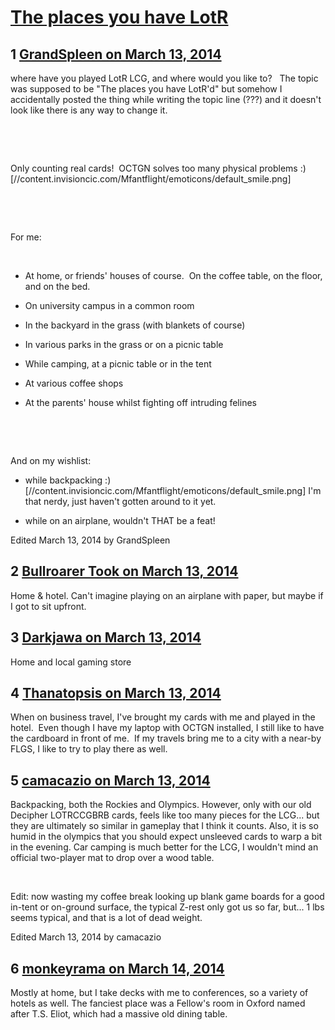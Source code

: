 # [The places you have LotR](https://community.fantasyflightgames.com/topic/101181-the-places-you-have-lotr/)

## 1 [GrandSpleen on March 13, 2014](https://community.fantasyflightgames.com/topic/101181-the-places-you-have-lotr/?do=findComment&comment=1011196)

where have you played LotR LCG, and where would you like to?   The topic was supposed to be "The places you have LotR'd" but somehow I accidentally posted the thing while writing the topic line (???) and it doesn't look like there is any way to change it.

 

 

Only counting real cards!  OCTGN solves too many physical problems :) [//content.invisioncic.com/Mfantflight/emoticons/default_smile.png]

 

 

For me:

 

- At home, or friends' houses of course.  On the coffee table, on the floor, and on the bed.

- On university campus in a common room

- In the backyard in the grass (with blankets of course)

- In various parks in the grass or on a picnic table

- While camping, at a picnic table or in the tent

- At various coffee shops

- At the parents' house whilst fighting off intruding felines

 

 

And on my wishlist:

- while backpacking :) [//content.invisioncic.com/Mfantflight/emoticons/default_smile.png] I'm that nerdy, just haven't gotten around to it yet.

- while on an airplane, wouldn't THAT be a feat!

Edited March 13, 2014 by GrandSpleen

## 2 [Bullroarer Took on March 13, 2014](https://community.fantasyflightgames.com/topic/101181-the-places-you-have-lotr/?do=findComment&comment=1011205)

Home & hotel. Can't imagine playing on an airplane with paper, but maybe if I got to sit upfront.

## 3 [Darkjawa on March 13, 2014](https://community.fantasyflightgames.com/topic/101181-the-places-you-have-lotr/?do=findComment&comment=1011583)

Home and local gaming store

## 4 [Thanatopsis on March 13, 2014](https://community.fantasyflightgames.com/topic/101181-the-places-you-have-lotr/?do=findComment&comment=1011679)

When on business travel, I've brought my cards with me and played in the hotel.  Even though I have my laptop with OCTGN installed, I still like to have the cardboard in front of me.  If my travels bring me to a city with a near-by FLGS, I like to try to play there as well. 

## 5 [camacazio on March 13, 2014](https://community.fantasyflightgames.com/topic/101181-the-places-you-have-lotr/?do=findComment&comment=1011962)

Backpacking, both the Rockies and Olympics. However, only with our old Decipher LOTRCCGBRB cards, feels like too many pieces for the LCG... but they are ultimately so similar in gameplay that I think it counts. Also, it is so humid in the olympics that you should expect unsleeved cards to warp a bit in the evening. Car camping is much better for the LCG, I wouldn't mind an official two-player mat to drop over a wood table.

 

Edit: now wasting my coffee break looking up blank game boards for a good in-tent or on-ground surface, the typical Z-rest only got us so far, but... 1 lbs seems typical, and that is a lot of dead weight.

Edited March 13, 2014 by camacazio

## 6 [monkeyrama on March 14, 2014](https://community.fantasyflightgames.com/topic/101181-the-places-you-have-lotr/?do=findComment&comment=1012585)

Mostly at home, but I take decks with me to conferences, so a variety of hotels as well. The fanciest place was a Fellow's room in Oxford named after T.S. Eliot, which had a massive old dining table. 

